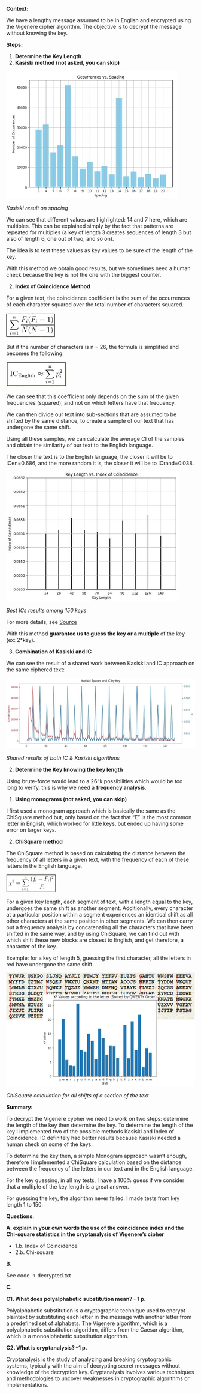 ﻿**Context:**

We have a lengthy message assumed to be in English and encrypted using the Vigenere cipher algorithm. The objective is to decrypt the message without knowing the key.

**Steps:**

1. **Determine the Key Length**
1. **Kasiski method (not asked, you can skip)**

![](images/Aspose.Words.860b3bdf-d885-4c94-8e52-70e89a57191c.001.jpeg)

*Kasiski result on spacing*

We can see that different values are highlighted: 14 and 7 here, which are multiples. This can be explained simply by the fact that patterns are repeated for multiples (a key of length 3 creates sequences of length 3 but also of length 6, one out of two, and so on).

The idea is to test these values as key values to be sure of the length of the key.

With this method we obtain good results, but we sometimes need a human check because the key is not the one with the biggest counter.

2. **Index of Coincidence Method**

For a given text, the coincidence coefficient is the sum of the occurrences of each character squared over the total number of characters squared.

![](images/Aspose.Words.860b3bdf-d885-4c94-8e52-70e89a57191c.002.png)

But if the number of characters is n = 26, the formula is simplified and becomes the following:

![](images/Aspose.Words.860b3bdf-d885-4c94-8e52-70e89a57191c.003.png)

We can see that this coefficient only depends on the sum of the given frequencies (squared), and not on which letters have that frequency.

We can then divide our text into sub-sections that are assumed to be shifted by the same distance, to create a sample of our text that has undergone the same shift.

Using all these samples, we can calculate the average CI of the samples and obtain the similarity of our text to the English language.

The closer the text is to the English language, the closer it will be to ICen=0.686, and the more random it is, the closer it will be to ICrand=0.038.

![](images/Aspose.Words.860b3bdf-d885-4c94-8e52-70e89a57191c.004.jpeg)

*Best ICs results among 150 keys*

For more details, see [Source](images/https://pages.mtu.edu/~shene/NSF-4/Tutorial/VIG/Vig-IOC-Len.html)

With this method **guarantee us to guess the key or a multiple** of the key (ex: 2\*key).

3. **Combination of Kasiski and IC**

We can see the result of a shared work between Kasiski and IC approach on the same ciphered text:

![](images/Aspose.Words.860b3bdf-d885-4c94-8e52-70e89a57191c.005.jpeg)

*Shared results of both IC & Kasiski algorithms*

2. **Determine the Key knowing the key length**

Using brute-force would lead to a 26^k possibilities which would be too long to verify, this is why we need a **frequency analysis**.

1. **Using monograms (not asked, you can skip)**

I first used a monogram approach which is basically the same as the ChiSquare method but, only based on the fact that “E” is the most common letter in English, which worked for little keys, but ended up having some error on larger keys.

2. **ChiSquare method**

The ChiSquare method is based on calculating the distance between the frequency of all letters in a given text, with the frequency of each of these letters in the English language.

![](images/Aspose.Words.860b3bdf-d885-4c94-8e52-70e89a57191c.006.png)

For a given key length, each segment of text, with a length equal to the key, undergoes the same shift as another segment. Additionally, every character at a particular position within a segment experiences an identical shift as all other characters at the same position in other segments. We can then carry out a frequency analysis by concatenating all the characters that have been shifted in the same way, and by using ChiSquare, we can find out with which shift these new blocks are closest to English, and get therefore, a character of the key.

Exemple: for a key of length 5, guessing the first character, all the letters in red have undergone the same shift.

![](images/Aspose.Words.860b3bdf-d885-4c94-8e52-70e89a57191c.007.png)

*ChiSquare calculation for all shifts of a section of the text*

**Summary:**

To decrypt the Vigenere cypher we need to work on two steps: determine the length of the key then determine the key. To determine the length of the key I implemented two of the possible methods Kasiski and Index of Coincidence. IC definitely had better results because Kasiski needed a human check on some of the keys.

To determine the key then, a simple Monogram approach wasn’t enough, therefore I implemented a ChiSquare calculation based on the distance between the frequency of the letters in our text and in the English language.

For the key guessing, in all my tests, I have a 100% guess if we consider that a multiple of the key length is a great answer.

For guessing the key, the algorithm never failed. I made tests from key length 1 to 150.

**Questions:**

**A. explain in your own words the use of the coincidence index and the Chi-square statistics in the cryptanalysis of Vigenere’s cipher**

- 1.b. Index of Coincidence
- 2.b. Chi-square

**B.**

See code → decrypted.txt

**C.**

**C1. What does polyalphabetic substitution mean? - 1 p.**

Polyalphabetic substitution is a cryptographic technique used to encrypt plaintext by substituting each letter in the message with another letter from a predefined set of alphabets. The Vigenere algorithm, which is a polyalphabetic substitution algorithm, differs from the Caesar algorithm, which is a monoalphabetic substitution algorithm.

**C2. What is cryptanalysis? –1 p.**

Cryptanalysis is the study of analyzing and breaking cryptographic systems, typically with the aim of decrypting secret messages without knowledge of the decryption key. Cryptanalysis involves various techniques and methodologies to uncover weaknesses in cryptographic algorithms or implementations.